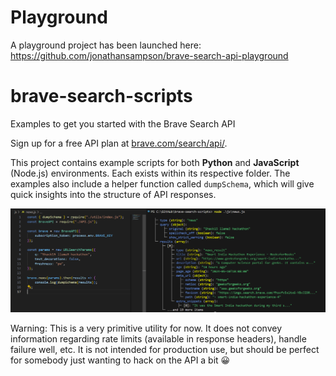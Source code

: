 # Playground

A playground project has been launched here: https://github.com/jonathansampson/brave-search-api-playground

# brave-search-scripts
Examples to get you started with the Brave Search API

Sign up for a free API plan at [brave.com/search/api/](https://brave.com/search/api/).

This project contains example scripts for both **Python** and **JavaScript** (Node.js) environments. Each exists within its respective folder. The examples also include a helper function called `dumpSchema`, which will give quick insights into the structure of API responses.

![dumpSchema](dumpschema.png "Example of dumbSchema useed on news results")

Warning: This is a very primitive utility for now. It does not convey information regarding rate limits (available in response headers), handle failure well, etc. It is not intended for production use, but should be perfect for somebody just wanting to hack on the API a bit 😀
